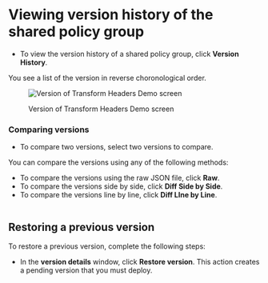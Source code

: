 # Viewing version history of the shared policy group

* To view the version history of a shared policy group, click **Version History**.

You see a list of the version in reverse choronological order.

<figure><img src="https://lh7-qw.googleusercontent.com/docsz/AD_4nXeEUJqnB93yGrb2O9YQ4sy0F6yMD106fqwIRUe3wPq1dhQFxN9g7KDZIqqbjyr7bQJpVLdy7SINcFfk_-EDPnvbvEQ5fRm0v4fAOtxt78FbmxfN9WUJqf5rEZgJCHDkxsdy9tbKsMIUFSN0sfCuoo3_OQof?key=PrMp2J0zWBtqrsqO75zcMw" alt="Version of Transform Headers Demo screen"><figcaption><p>Version of Transform Headers Demo screen</p></figcaption></figure>

### Comparing versions

* To compare two versions, select two versions to compare.

You can compare the versions using any of the following methods:

* To compare the versions using the raw JSON file, click **Raw**.
* To compare the versions side by side, click **Diff Side by Side**.
* To compare the versions line by line, click **Diff LIne by Line**.

<figure><img src="https://lh7-qw.googleusercontent.com/docsz/AD_4nXfddK75sJLiyXQoIQGSkr5QqpagaOUmsHX4g_52623NIaAJeEA6f2lBvAifQ5eirAVHPi9ZCEqDE5h1k5Dy3F0o94Tj0bse_YQD1XojIzszqjLlKuaE0RL4yxTjx_Imtv21-FHB1akgJKhjikEP6B0WYS1-?key=PrMp2J0zWBtqrsqO75zcMw" alt=""><figcaption></figcaption></figure>

## Restoring a previous version

To restore a previous version, complete the following steps:&#x20;

* In the **version details** window, click **Restore version**. This action creates a pending version that you must deploy.&#x20;

